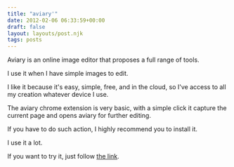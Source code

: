 ```yaml
---
title: "aviary'"
date: 2012-02-06 06:33:59+00:00
draft: false
layout: layouts/post.njk
tags: posts
---
```


Aviary is an online image editor that proposes a full range of tools.

I use it when I have simple images to edit.

I like it because it's easy, simple, free, and in the cloud, so I've access to all my creation whatever device I use.

The aviary chrome extension is very basic, with a simple click it capture the current page and opens aviary for further editing.

If you have to do such action, I highly recommend you to install it.

I use it a lot.

If you want to try it, just follow [the link](https://chrome.google.com/webstore/detail/ncgcgghbabbopfcpgcjpfffdgnbadegf).





